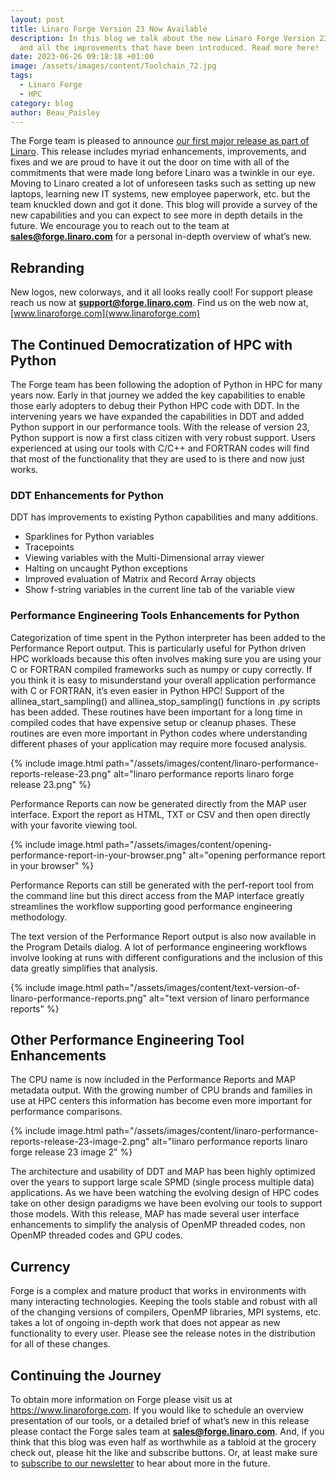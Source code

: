 ```yaml
---
layout: post
title: Linaro Forge Version 23 Now Available
description: In this blog we talk about the new Linaro Forge Version 23 release
  and all the improvements that have been introduced. Read more here!
date: 2023-06-26 09:18:18 +01:00
image: /assets/images/content/Toolchain_72.jpg
tags:
  - Linaro Forge
  - HPC
category: blog
author: Beau_Paisley
---
```

The Forge team is pleased to announce [our first major release as part of Linaro](https://www.linaroforge.com/downloadForge/). This release includes myriad enhancements, improvements, and fixes and we are proud to have it out the door on time with all of the commitments that were made long before Linaro was a twinkle in our eye.  Moving to Linaro created a lot of unforeseen tasks such as setting up new laptops, learning new IT systems, new employee paperwork,  etc. but the team knuckled down and got it done.   This blog will provide a survey of the new capabilities and you can expect to see more in depth details in the future.  We encourage you to reach out to the team at **sales@forge.linaro.com** for a personal in-depth overview of what’s new.

## Rebranding

New logos, new colorways, and it all looks really cool!  For support please reach us now at **support@forge.linaro.com**. Find us on the web now at, [www.linaroforge.com](www.linaroforge.com) 

## The Continued Democratization of HPC with Python

The Forge team has been following the adoption of Python in HPC for many years now.   Early in that journey we added the key capabilities to enable those early adopters to debug their Python HPC  code with DDT.  In the intervening years we have expanded the capabilities in DDT and added Python support in our performance tools.  With the release of version 23, Python support is now a first class citizen with very robust support.   Users experienced at using our tools with C/C++ and FORTRAN codes will find that most of the functionality that they are used to is there and now just works.

### DDT Enhancements for Python

DDT has improvements to existing Python capabilities and many additions.

* Sparklines for Python variables
* Tracepoints
* Viewing variables with the Multi-Dimensional array viewer
* Halting on uncaught Python exceptions
* Improved evaluation of Matrix and Record Array objects
* Show f-string variables in the current line tab of the variable view

### Performance Engineering Tools Enhancements for Python

Categorization of time spent in the Python interpreter has been added to the Performance Report output.   This is particularly useful for Python driven HPC workloads because this often involves making sure you are using your C or FORTRAN compiled frameworks such as numpy or cupy correctly.   If you think it is easy to misunderstand your overall application performance with C or FORTRAN, it’s even easier in Python HPC!  Support of the allinea_start_sampling() and allinea_stop_sampling() functions in .py scripts has been added.   These routines have been important for a long time in compiled codes that have expensive setup or cleanup phases.  These routines are even more important in Python codes where understanding different  phases of your application may require more focused analysis.

{% include image.html path="/assets/images/content/linaro-performance-reports-release-23.png" alt="linaro performance reports linaro forge release 23.png" %}  

Performance Reports can now be generated directly from the MAP user interface.  Export the report as HTML, TXT or CSV and then open directly with your favorite viewing tool.

{% include image.html path="/assets/images/content/opening-performance-report-in-your-browser.png" alt="opening performance report in your browser" %}  

Performance Reports can still be generated with the perf-report tool from the command line but this direct access from the MAP interface greatly streamlines the workflow supporting good performance engineering methodology.

The text version of the Performance Report output is also now available in the Program Details dialog.   A lot of performance engineering workflows involve looking at runs with different configurations and the inclusion of this data greatly simplifies that analysis.

{% include image.html path="/assets/images/content/text-version-of-linaro-performance-reports.png" alt="text version of linaro performance reports" %}  

## Other Performance Engineering Tool Enhancements

The CPU name is now included in the Performance Reports and MAP metadata output.   With the growing number of CPU brands and families in use at HPC centers this information has become even more important for performance comparisons.

{% include image.html path="/assets/images/content/linaro-performance-reports-release-23-image-2.png" alt="linaro performance reports linaro forge release 23 image 2" %}  

The architecture and usability of DDT and MAP has been highly optimized over the years to support large scale SPMD (single process multiple data) applications.  As we have been watching the evolving design of HPC codes take on other design paradigms we have been evolving our tools to support those models.   With this release, MAP has made several user interface enhancements to simplify the analysis of OpenMP threaded codes, non OpenMP threaded codes and GPU codes. 

## Currency

Forge is a complex and mature product that works in environments with many interacting technologies.  Keeping the tools stable and robust with all of the changing versions of compilers, OpenMP libraries, MPI systems, etc. takes a lot of ongoing in-depth work that does not appear as new functionality to every user.   Please see the release notes in the distribution for all of these changes.

## Continuing the Journey

To obtain more information on Forge please visit us at <https://www.linaroforge.com>.  If you would like to schedule an overview presentation  of our tools, or a detailed brief of what’s new in this release  please contact the Forge sales team at **sales@forge.linaro.com**.   And, if you think that this blog was even half as worthwhile as a tabloid at the grocery check out, please hit the like and subscribe buttons.  Or, at least  make sure to [subscribe to our newsletter](https://linaro.us3.list-manage.com/subscribe?u=14baaae786342d0d405ee59c2&id=bcfa4abc8f) to hear about more in the future.